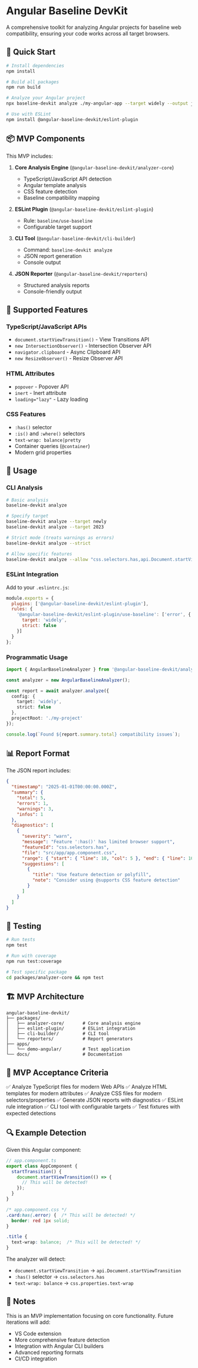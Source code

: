 # Angular Baseline DevKit

A comprehensive toolkit for analyzing Angular projects for baseline web compatibility, ensuring your code works across all target browsers.

## 🚀 Quick Start

```bash
# Install dependencies
npm install

# Build all packages
npm run build

# Analyze your Angular project
npx baseline-devkit analyze ./my-angular-app --target widely --output json

# Use with ESLint
npm install @angular-baseline-devkit/eslint-plugin
```

## 📦 MVP Components

This MVP includes:

1. **Core Analysis Engine** (`@angular-baseline-devkit/analyzer-core`)
   - TypeScript/JavaScript API detection
   - Angular template analysis
   - CSS feature detection
   - Baseline compatibility mapping

2. **ESLint Plugin** (`@angular-baseline-devkit/eslint-plugin`)
   - Rule: `baseline/use-baseline`
   - Configurable target support

3. **CLI Tool** (`@angular-baseline-devkit/cli-builder`)
   - Command: `baseline-devkit analyze`
   - JSON report generation
   - Console output

4. **JSON Reporter** (`@angular-baseline-devkit/reporters`)
   - Structured analysis reports
   - Console-friendly output

## 🎯 Supported Features

### TypeScript/JavaScript APIs
- `document.startViewTransition()` - View Transitions API
- `new IntersectionObserver()` - Intersection Observer API
- `navigator.clipboard` - Async Clipboard API
- `new ResizeObserver()` - Resize Observer API

### HTML Attributes
- `popover` - Popover API
- `inert` - Inert attribute
- `loading="lazy"` - Lazy loading

### CSS Features
- `:has()` selector
- `:is()` and `:where()` selectors
- `text-wrap: balance|pretty`
- Container queries (`@container`)
- Modern grid properties

## 🔧 Usage

### CLI Analysis

```bash
# Basic analysis
baseline-devkit analyze

# Specify target
baseline-devkit analyze --target newly
baseline-devkit analyze --target 2023

# Strict mode (treats warnings as errors)
baseline-devkit analyze --strict

# Allow specific features
baseline-devkit analyze --allow "css.selectors.has,api.Document.startViewTransition"
```

### ESLint Integration

Add to your `.eslintrc.js`:

```javascript
module.exports = {
  plugins: ['@angular-baseline-devkit/eslint-plugin'],
  rules: {
    '@angular-baseline-devkit/eslint-plugin/use-baseline': ['error', {
      target: 'widely',
      strict: false
    }]
  }
};
```

### Programmatic Usage

```typescript
import { AngularBaselineAnalyzer } from '@angular-baseline-devkit/analyzer-core';

const analyzer = new AngularBaselineAnalyzer();

const report = await analyzer.analyze({
  config: {
    target: 'widely',
    strict: false
  },
  projectRoot: './my-project'
});

console.log(`Found ${report.summary.total} compatibility issues`);
```

## 📊 Report Format

The JSON report includes:

```json
{
  "timestamp": "2025-01-01T00:00:00.000Z",
  "summary": {
    "total": 5,
    "errors": 1,
    "warnings": 3,
    "infos": 1
  },
  "diagnostics": [
    {
      "severity": "warn",
      "message": "Feature ':has()' has limited browser support",
      "featureId": "css.selectors.has",
      "file": "src/app/app.component.css",
      "range": { "start": { "line": 10, "col": 5 }, "end": { "line": 10, "col": 20 } },
      "suggestions": [
        {
          "title": "Use feature detection or polyfill",
          "note": "Consider using @supports CSS feature detection"
        }
      ]
    }
  ]
}
```

## 🧪 Testing

```bash
# Run tests
npm test

# Run with coverage
npm run test:coverage

# Test specific package
cd packages/analyzer-core && npm test
```

## 🏗️ MVP Architecture

```
angular-baseline-devkit/
├── packages/
│   ├── analyzer-core/       # Core analysis engine
│   ├── eslint-plugin/       # ESLint integration
│   ├── cli-builder/         # CLI tool
│   └── reporters/           # Report generators
├── apps/
│   └── demo-angular/        # Test application
└── docs/                    # Documentation
```

## 🎯 MVP Acceptance Criteria

✅ Analyze TypeScript files for modern Web APIs
✅ Analyze HTML templates for modern attributes
✅ Analyze CSS files for modern selectors/properties
✅ Generate JSON reports with diagnostics
✅ ESLint rule integration
✅ CLI tool with configurable targets
✅ Test fixtures with expected detections

## 🔍 Example Detection

Given this Angular component:

```typescript
// app.component.ts
export class AppComponent {
  startTransition() {
    document.startViewTransition(() => {
      // This will be detected!
    });
  }
}
```

```css
/* app.component.css */
.card:has(.error) {  /* This will be detected! */
  border: red 1px solid;
}

.title {
  text-wrap: balance;  /* This will be detected! */
}
```

The analyzer will detect:
- `document.startViewTransition` → `api.Document.startViewTransition`
- `:has()` selector → `css.selectors.has`
- `text-wrap: balance` → `css.properties.text-wrap`

## 📝 Notes

This is an MVP implementation focusing on core functionality. Future iterations will add:
- VS Code extension
- More comprehensive feature detection
- Integration with Angular CLI builders
- Advanced reporting formats
- CI/CD integration